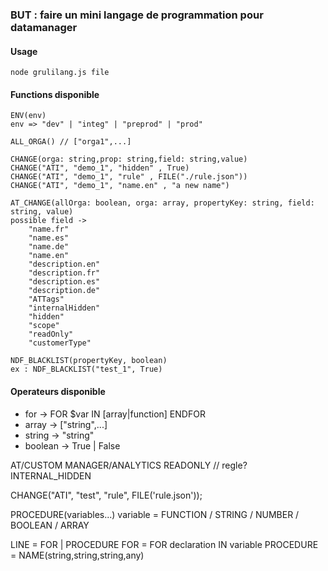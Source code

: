 ### BUT : faire un mini langage de programmation pour datamanager

#### Usage

```
node grulilang.js file
```
#### Functions disponible
```
ENV(env)
env => "dev" | "integ" | "preprod" | "prod"
```
```
ALL_ORGA() // ["orga1",...]
```

```
CHANGE(orga: string,prop: string,field: string,value)
CHANGE("ATI", "demo_1", "hidden" , True)
CHANGE("ATI", "demo_1", "rule" , FILE("./rule.json"))
CHANGE("ATI", "demo_1", "name.en" , "a new name")
```

```
AT_CHANGE(allOrga: boolean, orga: array, propertyKey: string, field: string, value)
possible field ->
    "name.fr"
    "name.es"
    "name.de"
    "name.en"
    "description.en"
    "description.fr" 
    "description.es" 
    "description.de" 
    "ATTags"
    "internalHidden"
    "hidden"
    "scope"
    "readOnly"
    "customerType"
```

```
NDF_BLACKLIST(propertyKey, boolean)
ex : NDF_BLACKLIST("test_1", True)
```
#### Operateurs disponible

* for -> FOR $var IN [array|function] ENDFOR
* array -> ["string",...]
* string -> "string"
* boolean -> True | False

AT/CUSTOM
MANAGER/ANALYTICS
READONLY // regle?
INTERNAL_HIDDEN


CHANGE("ATI", "test", "rule", FILE('rule.json'));


PROCEDURE(variables...)
variable = FUNCTION / STRING / NUMBER / BOOLEAN / ARRAY


LINE = FOR | PROCEDURE
FOR = FOR declaration IN variable
PROCEDURE = NAME(string,string,string,any)


